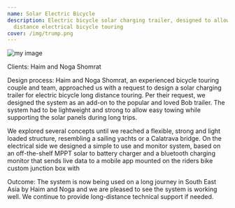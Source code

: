 ```yaml
---
name: Solar Electric Bicycle
description: Electric bicycle solar charging trailer, designed to allow long
  distance electrical bicycle touring
cover: /img/trump.png
---
```


![my image](/img/trump.png)

Clients: Haim and Noga Shomrat

Design process: Haim and Noga Shomrat, an experienced bicycle touring couple and team, approached us with a request to design a solar charging trailer for electric bicycle long distance touring. Per their request, we designed the system as an add-on to the popular and loved Bob trailer. The system had to be lightweight and strong to allow easy towing while supporting the solar panels during long trips.

We explored several concepts until we reached a flexible, strong and light loaded structure, resembling a sailing yachts or a Calatrava bridge. On the electrical side we designed a simple to use and monitor system, based on an off-the-shelf MPPT solar to battery charger and a bluetooth charging monitor that sends live data to a mobile app mounted on the riders bike custom junction box with

Outcome: The system is now being used on a long journey in South East Asia by Haim and Noga and we are pleased to see the system is working well. We continue to provide long-distance technical support if needed.
